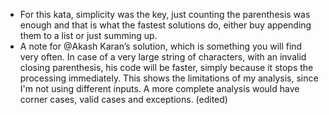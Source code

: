 * For this kata, simplicity was the key, just counting the parenthesis was enough and that is what the fastest solutions do, either buy appending them to a list or just summing up.
* A note for @Akash Karan’s solution, which is something you will find very often. In case of a very large string of characters, with an invalid closing parenthesis, his code will be faster, simply because it stops the processing immediately. This shows the limitations of my analysis, since I'm not using different inputs. A more complete analysis would have corner cases, valid cases and exceptions. (edited) 